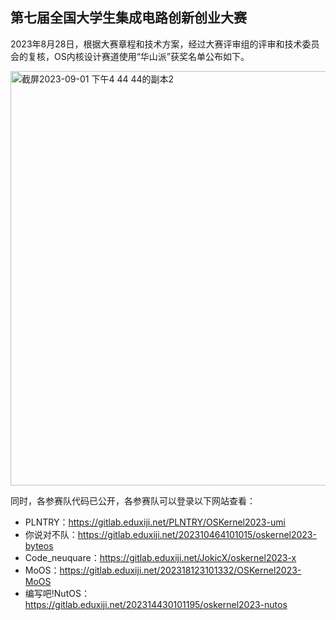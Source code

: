 ## 第七届全国大学生集成电路创新创业大赛

2023年8月28日，根据大赛章程和技术方案，经过大赛评审组的评审和技术委员会的复核，OS内核设计赛道使用“华山派”获奖名单公布如下。


<img width="663" alt="截屏2023-09-01 下午4 44 44的副本2" src="https://github.com/Ellie0121/test/assets/139098194/e307db5a-3ace-4c00-925c-bb6ee365e280">



同时，各参赛队代码已公开，各参赛队可以登录以下网站查看：

- PLNTRY：https://gitlab.eduxiji.net/PLNTRY/OSKernel2023-umi
- 你说对不队：https://gitlab.eduxiji.net/202310464101015/oskernel2023-byteos
- Code_neuquare：https://gitlab.eduxiji.net/JokicX/oskernel2023-x
- MoOS：https://gitlab.eduxiji.net/202318123101332/OSKernel2023-MoOS
- 编写吧!NutOS：https://gitlab.eduxiji.net/202314430101195/oskernel2023-nutos
